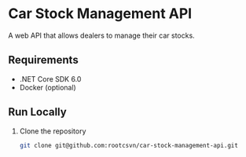 # Car Stock Management API
A web API that allows dealers to manage their car stocks.

## Requirements

- .NET Core SDK 6.0
- Docker (optional)

## Run Locally

1. Clone the repository
   ```bash
   git clone git@github.com:rootcsvn/car-stock-management-api.git